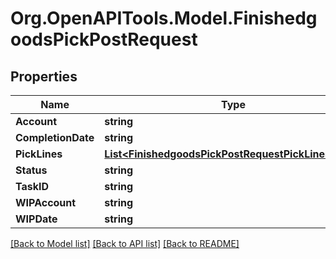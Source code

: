 # Org.OpenAPITools.Model.FinishedgoodsPickPostRequest

## Properties

Name | Type | Description | Notes
------------ | ------------- | ------------- | -------------
**Account** | **string** |  | [optional] 
**CompletionDate** | **string** |  | [optional] 
**PickLines** | [**List&lt;FinishedgoodsPickPostRequestPickLinesInner&gt;**](FinishedgoodsPickPostRequestPickLinesInner.md) |  | [optional] 
**Status** | **string** |  | [optional] 
**TaskID** | **string** |  | [optional] 
**WIPAccount** | **string** |  | [optional] 
**WIPDate** | **string** |  | [optional] 

[[Back to Model list]](../README.md#documentation-for-models) [[Back to API list]](../README.md#documentation-for-api-endpoints) [[Back to README]](../README.md)

